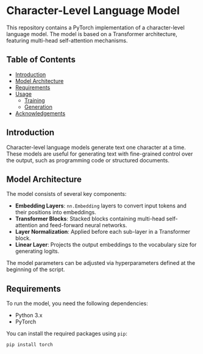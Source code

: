 # Character-Level Language Model

This repository contains a PyTorch implementation of a character-level language model. The model is based on a Transformer architecture, featuring multi-head self-attention mechanisms.

## Table of Contents

- [Introduction](#introduction)
- [Model Architecture](#model-architecture)
- [Requirements](#requirements)
- [Usage](#usage)
  - [Training](#training)
  - [Generation](#generation)
- [Acknowledgements](#acknowledgements)

## Introduction

Character-level language models generate text one character at a time. These models are useful for generating text with fine-grained control over the output, such as programming code or structured documents.

## Model Architecture

The model consists of several key components:

- **Embedding Layers**: `nn.Embedding` layers to convert input tokens and their positions into embeddings.
- **Transformer Blocks**: Stacked blocks containing multi-head self-attention and feed-forward neural networks.
- **Layer Normalization**: Applied before each sub-layer in a Transformer block.
- **Linear Layer**: Projects the output embeddings to the vocabulary size for generating logits.

The model parameters can be adjusted via hyperparameters defined at the beginning of the script.

## Requirements

To run the model, you need the following dependencies:

- Python 3.x
- PyTorch

You can install the required packages using `pip`:

```bash
pip install torch
